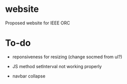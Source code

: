 # website
Proposed website for IEEE ORC

# To-do
- reponsiveness for resizing (change socmed from ul?)

- JS method setInterval not working properly

- navbar collapse
